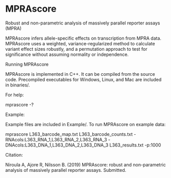 # MPRAscore
Robust and non-parametric analysis of massively parallel reporter assays (MPRA)

MPRAscore infers allele-specific effects on transcription from MPRA data. MPRAscore uses a weighted, variance-regularized method to calculate variant effect sizes robustly, and a permutation approach to test for significance without assuming normality or independence.


Running MPRAscore

MPRAscore is implemented in C++. It can be compiled from the source code. Precompiled executables for Windows, Linux, and Mac are included in binaries/.

For help:

mprascore -?


Example:

Example files are included in Example/. To run MPRAscore on example data:

mprascore L363_barcode_map.txt L363_barcode_counts.txt -RNAcols:L363_RNA_1,L363_RNA_2,L363_RNA_3 -DNAcols:L363_DNA_1,L363_DNA_2,L363_DNA_3 L363_results.txt -p:1000


Citation:

Niroula A, Ajore R, Nilsson B. (2019) MPRAscore: robust and non-parametric analysis of massively parallel reporter assays. Submitted.
